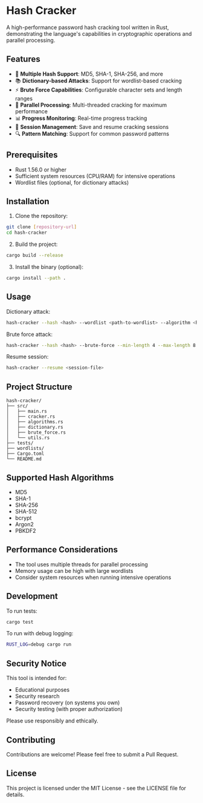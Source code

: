 # Hash Cracker

A high-performance password hash cracking tool written in Rust, demonstrating the language's capabilities in cryptographic operations and parallel processing.

## Features

- 🔐 **Multiple Hash Support**: MD5, SHA-1, SHA-256, and more
- 📚 **Dictionary-based Attacks**: Support for wordlist-based cracking
- ⚡ **Brute Force Capabilities**: Configurable character sets and length ranges
- 🔄 **Parallel Processing**: Multi-threaded cracking for maximum performance
- 📊 **Progress Monitoring**: Real-time progress tracking
- 💾 **Session Management**: Save and resume cracking sessions
- 🔍 **Pattern Matching**: Support for common password patterns

## Prerequisites

- Rust 1.56.0 or higher
- Sufficient system resources (CPU/RAM) for intensive operations
- Wordlist files (optional, for dictionary attacks)

## Installation

1. Clone the repository:
```bash
git clone [repository-url]
cd hash-cracker
```

2. Build the project:
```bash
cargo build --release
```

3. Install the binary (optional):
```bash
cargo install --path .
```

## Usage

Dictionary attack:
```bash
hash-cracker --hash <hash> --wordlist <path-to-wordlist> --algorithm <hash-type>
```

Brute force attack:
```bash
hash-cracker --hash <hash> --brute-force --min-length 4 --max-length 8
```

Resume session:
```bash
hash-cracker --resume <session-file>
```

## Project Structure

```
hash-cracker/
├── src/
│   ├── main.rs
│   ├── cracker.rs
│   ├── algorithms.rs
│   ├── dictionary.rs
│   ├── brute_force.rs
│   └── utils.rs
├── tests/
├── wordlists/
├── Cargo.toml
└── README.md
```

## Supported Hash Algorithms

- MD5
- SHA-1
- SHA-256
- SHA-512
- bcrypt
- Argon2
- PBKDF2

## Performance Considerations

- The tool uses multiple threads for parallel processing
- Memory usage can be high with large wordlists
- Consider system resources when running intensive operations

## Development

To run tests:
```bash
cargo test
```

To run with debug logging:
```bash
RUST_LOG=debug cargo run
```

## Security Notice

This tool is intended for:
- Educational purposes
- Security research
- Password recovery (on systems you own)
- Security testing (with proper authorization)

Please use responsibly and ethically.

## Contributing

Contributions are welcome! Please feel free to submit a Pull Request.

## License

This project is licensed under the MIT License - see the LICENSE file for details.
